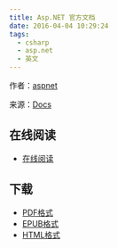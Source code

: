 ```yaml
---
title: Asp.NET 官方文档
date: 2016-04-04 10:29:24
tags:
  - csharp
  - asp.net
  - 英文
---
```


作者：[aspnet](https://github.com/aspnet)

来源：[Docs](https://github.com/aspnet/Docs)

<!--more-->

## 在线阅读 ##

+ [在线阅读](https://docs.asp.net/en/latest/)

## 下载 ##

+ [PDF格式](https://readthedocs.com/projects/aspnet-aspnet/downloads/pdf/latest/)
+ [EPUB格式](https://readthedocs.com/projects/aspnet-aspnet/downloads/epub/latest/)
+ [HTML格式](https://readthedocs.com/projects/aspnet-aspnet/downloads/htmlzip/latest/)
